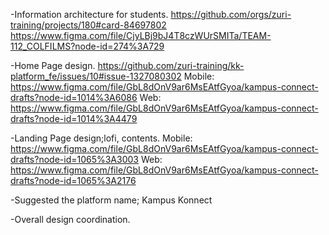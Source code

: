 -Information architecture for students.
 https://github.com/orgs/zuri-training/projects/180#card-84697802
 https://www.figma.com/file/CjyLBj9bJ4T8czWUrSMITa/TEAM-112_COLFILMS?node-id=274%3A729

-Home Page design.
 https://github.com/zuri-training/kk-platform_fe/issues/10#issue-1327080302
 Mobile: https://www.figma.com/file/GbL8dOnV9ar6MsEAtfGyoa/kampus-connect-drafts?node-id=1014%3A6086
 Web: https://www.figma.com/file/GbL8dOnV9ar6MsEAtfGyoa/kampus-connect-drafts?node-id=1014%3A4479

-Landing Page design;lofi, contents.
 Mobile: https://www.figma.com/file/GbL8dOnV9ar6MsEAtfGyoa/kampus-connect-drafts?node-id=1065%3A3003
 Web: https://www.figma.com/file/GbL8dOnV9ar6MsEAtfGyoa/kampus-connect-drafts?node-id=1065%3A2176

-Suggested the platform name; Kampus Konnect

-Overall design coordination.
